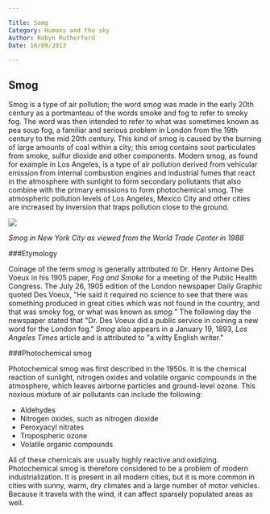 ```yaml
---

Title: Somg
Category: Humans and the sky
Author: Robyn Rutherford
Date: 16/09/2013

---
```


## Smog

Smog is a type of air pollution; the word *smog* was made in the early 20th
century as a portmanteau of the words smoke and fog to refer to smoky fog. The
word was then intended to refer to what was sometimes known as pea soup fog, a
familiar and serious problem in London from the 19th century to the mid 20th century.
This kind of smog is caused by the burning of large amounts of coal within a city;
this smog contains soot particulates from smoke, sulfur dioxide and other components.
Modern smog, as found for example in Los Angeles, is a type of air pollution derived
from vehicular emission from internal combustion engines and industrial fumes that
react in the atmosphere with sunlight to form secondary pollutants that also combine
with the primary emissions to form photochemical smog. The atmospheric pollution
levels of Los Angeles, Mexico City and other cities are increased by inversion that
traps pollution close to the ground.

![ ](http://upload.wikimedia.org/wikipedia/commons/9/96/SmogNY.jpg)

*Smog in New York City as viewed from the World Trade Center in 1988*

###Etymology

Coinage of the term *smog* is generally attributed to Dr. Henry Antoine Des Voeux
in his 1905 paper, *Fog and Smoke* for a meeting of the Public Health Congress.
The July 26, 1905 edition of the London newspaper Daily Graphic quoted Des Voeux,
"He said it required no science to see that there was something produced in great
cities which was not found in the country, and that was smoky fog, or what was
known as *smog.*" The following day the newspaper stated that "Dr. Des Voeux
did a public service in coining a new word for the London fog." *Smog* also appears
in a January 19, 1893, *Los Angeles Times* article and is attributed to "a witty
English writer."

###Photochemical smog

Photochemical smog was first described in the 1950s. It is the chemical reaction
of sunlight, nitrogen oxides and volatile organic compounds in the atmosphere,
which leaves airborne particles and ground-level ozone. This noxious mixture
of air pollutants can include the following:

- Aldehydes
- Nitrogen oxides, such as nitrogen dioxide
- Peroxyacyl nitrates
- Tropospheric ozone
- Volatile organic compounds

All of these chemicals are usually highly reactive and oxidizing. Photochemical
smog is therefore considered to be a problem of modern industrialization. It is
present in all modern cities, but it is more common in cities with sunny, warm,
dry climates and a large number of motor vehicles. Because it travels with the
wind, it can affect sparsely populated areas as well.
